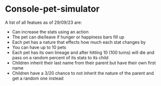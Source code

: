 # Console-pet-simulator
A list of all featues as of 29/09/23 are:
 - Can increase the stats using an action
 - The pet can die/leave if hunger or happiness bars fill up
 - Each pet has a nature that effects how much each stat changes by
 - You can have up to 10 pets
 - Each pet has its own lineage and after hitting 10 (100 turns) will die and pass on a random percent of its stats to its child
 - Children inherit their last name from their parent but have their own first name
 - Children have a 3/20 chance to not inherit the nature of the parent and get a random one instead
